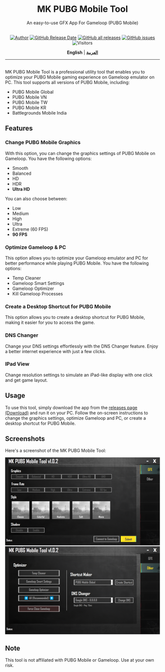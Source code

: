 <div align="center">

<h1>MK PUBG Mobile Tool</h1>
An easy-to-use GFX App For Gameloop (PUBG Mobile)<br><br>


[![Author](https://img.shields.io/badge/Author-Mohamed%20Kamal-blue)](https://github.com/MohamedKVIP) [![GitHub Release Date](https://img.shields.io/github/release-date/MohamedKVIP/MK-PUBG-Mobile-Tool)](https://github.com/MohamedKVIP/MK-PUBG-Mobile-Tool/releases) [![GitHub all releases](https://img.shields.io/github/downloads/MohamedKVIP/MK-PUBG-Mobile-Tool/total?color=brightgreen)](https://github.com/MohamedKVIP/MK-PUBG-Mobile-Tool/releases) [![GitHub issues](https://img.shields.io/github/issues-raw/MohamedKVIP/MK-PUBG-Mobile-Tool)](https://github.com/MohamedKVIP/MK-PUBG-Mobile-Tool/issues) ![Visitors](https://api.visitorbadge.io/api/visitors?path=https%3A%2F%2Fgithub.com%2FMohamedKVIP%2FMK-PUBG-Mobile-Tool&countColor=%2337d67a&style=flat)


**English** | [**العربية**](./README.ar.md)

</div>

------
<br>
MK PUBG Mobile Tool is a professional utility tool that enables you to optimize your PUBG Mobile gaming experience on Gameloop emulator on PC. This tool supports all versions of PUBG Mobile, including:

*   PUBG Mobile Global
*   PUBG Mobile VN
*   PUBG Mobile TW
*   PUBG Mobile KR
*   Battlegrounds Mobile India

Features
--------

### Change PUBG Mobile Graphics

With this option, you can change the graphics settings of PUBG Mobile on Gameloop. You have the following options:

*   Smooth
*   Balanced
*   HD
*   HDR
*   **Ultra HD**

You can also choose between:

*   Low
*   Medium
*   High
*   Ultra
*   Extreme (60 FPS)
*   **90 FPS**

### Optimize Gameloop & PC

This option allows you to optimize your Gameloop emulator and PC for better performance while playing PUBG Mobile. You have the following options:

*   Temp Cleaner
*   Gameloop Smart Settings
*   Gameloop Optimizer
*   Kill Gameloop Processes

### Create a Desktop Shortcut for PUBG Mobile

This option allows you to create a desktop shortcut for PUBG Mobile, making it easier for you to access the game.

### DNS Changer

Change your DNS settings effortlessly with the DNS Changer feature. Enjoy a better internet experience with just a few clicks.

### IPad View

Change resolution settings to simulate an iPad-like display with one click and get game layout.

Usage
-----

To use this tool, simply download the app from the [releases page (Download)](https://github.com/MohamedKVIP/MK-PUBG-Mobile-Tool/releases) and run it on your PC. Follow the on-screen instructions to change the graphics settings, optimize Gameloop and PC, or create a desktop shortcut for PUBG Mobile.

Screenshots
-----------

Here's a screenshot of the MK PUBG Mobile Tool:

![MK PUBG Mobile Tool screenshot](./images/mk-pubg-mobile-tool.png)
![MK PUBG Mobile Tool Optimize screenshot](./images/mk-pubg-mobile-tool-optimize.png)

Note
----

This tool is not affiliated with PUBG Mobile or Gameloop. Use at your own risk.
